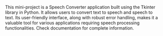This mini-project is a Speech Converter application built using the Tkinter library in Python. It allows users to convert text to speech and speech to text.
Its user-friendly interface, along with robust error handling, makes it a valuable tool for various applications requiring speech processing functionalities.
Check documentation for complete information.

